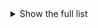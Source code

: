 <details>
  <summary>Show the full list</summary>
1. Tones and I - Welcome to the Madhouse
2. Hobo Johnson - The Revenge / Alienates His Fanbase
3. AJR - OK Orchestra
4. Sia - Music
5. Greta Van Fleet - The Battle at Garden's Gate
6. Tory Lanez - Alone at Prom
7. Florida Georgia Line - Life Rolls On
8. Coldplay - Music of the Spheres
9. Justin Bieber - Justice
10. Kacey Musgraves - star-crossed
</details>
